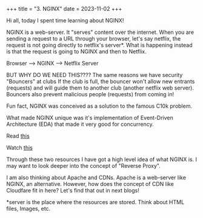 +++
title = "3. NGINX"
date = 2023-11-02
+++

Hi all, today I spent time learning about NGINX!


NGINX is a web-server. It "serves" content over the internet. When you are sending a request to a URL through your browser, let's say netflix, the request is not going directly to netflix's server*. What is happening instead is that the request is going to NGINX and then to Netflix.

Browser --> NGINX --> Netflix Server

BUT WHY DO WE NEED THIS????
The same reasons we have security "Bouncers" at clubs
If the club is full, the bouncer won't allow new entrants (requests) and will guide them to another club (another netflix web server). Bouncers also prevent malicious people (requests) from coming in!

Fun fact, NGINX was conceived as a solution to the famous C10k problem.

What made NGINX unique was it's implementation of Event-Driven Architecture (EDA) that made it very good for concurrency.

Read [this](https://www.nginx.com/blog/inside-nginx-how-we-designed-for-performance-scale/)

Watch [this](https://www.youtube.com/watch?v=7VAI73roXaY)

Through these two resources I have got a high level idea of what NGINX is. I may want to look deeper into the concept of "Reverse Proxy".


I am also thinking about Apache and CDNs. Apache is a web-server like NGINX, an alternative. However, how does the concept of CDN like Cloudfare fit in here? Let's find that out in next blogs!


*server is the place where the resources are stored. Think about HTML files, Images, etc.